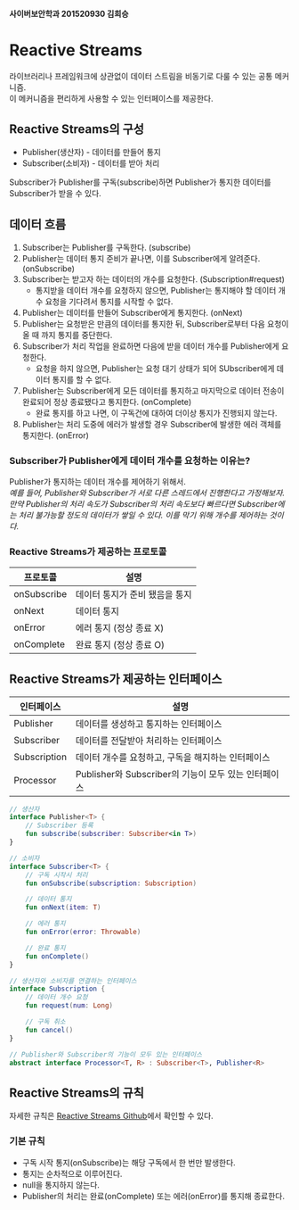 #### 사이버보안학과 201520930 김희승
# Reactive Streams

라이브러리나 프레임워크에 상관없이 데이터 스트림을 비동기로 다룰 수 있는 공통 메커니즘. </br>
이 메커니즘을 편리하게 사용할 수 있는 인터페이스를 제공한다.

## Reactive Streams의 구성

* Publisher(생산자) - 데이터를 만들어 통지
* Subscriber(소비자) - 데이터를 받아 처리

Subscriber가 Publisher를 구독(subscribe)하면 Publisher가 통지한 데이터를 Subscriber가 받을 수 있다.

## 데이터 흐름

1. Subscriber는 Publisher를 구독한다. (subscribe)
2. Publisher는 데이터 통지 준비가 끝나면, 이를 Subscriber에게 알려준다. (onSubscribe)
3. Subscriber는 받고자 하는 데이터의 개수를 요청한다. (Subscription#request)
    * 통지받을 데이터 개수를 요청하지 않으면, Publisher는 통지해야 할 데이터 개수 요청을 기다려서 통지를 시작할 수 없다.
4. Publisher는 데이터를 만들어 Subscriber에게 통지한다. (onNext)
5. Publisher는 요청받은 만큼의 데이터를 통지한 뒤, Subscriber로부터 다음 요청이 올 때 까지 통지를 중단한다.
6. Subscriber가 처리 작업을 완료하면 다음에 받을 데이터 개수를 Publisher에게 요청한다.
    * 요청을 하지 않으면, Publisher는 요청 대기 상태가 되어 SUbscriber에게 데이터 통지를 할 수 없다.
7. Publisher는 Subscriber에게 모든 데이터를 통지하고 마지막으로 데이터 전송이 완료되어 정상 종료됐다고 통지한다. (onComplete)
    * 완료 통지를 하고 나면, 이 구독건에 대하여 더이상 통지가 진행되지 않는다.
8. Publisher는 처리 도중에 에러가 발생할 경우 Subscriber에 발생한 에러 객체를 통지한다. (onError)

### Subscriber가 Publisher에게 데이터 개수를 요청하는 이유는?

Publisher가 통지하는 데이터 개수를 제어하기 위해서. </br>
*예를 들어, Publisher와 Subscriber가 서로 다른 스레드에서 진행한다고 가정해보자. 만약 Publisher의 처리 속도가 Subscriber의 처리 속도보다 빠르다면 Subscriber에는 처리
불가능할 정도의 데이터가 쌓일 수 있다. 이를 막기 위해 개수를 제어하는 것이다.*

### Reactive Streams가 제공하는 프로토콜

| 프로토콜        | 설명                |
|-------------|-------------------|
| onSubscribe | 데이터 통지가 준비 됐음을 통지 |
| onNext      | 데이터 통지            |
| onError     | 에러 통지 (정상 종료 X)   |
| onComplete  | 완료 통지 (정상 종료 O)   |

## Reactive Streams가 제공하는 인터페이스

| 인터페이스        | 설명                                     |
|--------------|----------------------------------------|
| Publisher    | 데이터를 생성하고 통지하는 인터페이스                   |
| Subscriber   | 데이터를 전달받아 처리하는 인터페이스                   |
| Subscription | 데이터 개수를 요청하고, 구독을 해지하는 인터페이스           |
| Processor    | Publisher와 Subscriber의 기능이 모두 있는 인터페이스 |

```kotlin
// 생산자
interface Publisher<T> {
    // Subscriber 등록
    fun subscribe(subscriber: Subscriber<in T>)
}

// 소비자
interface Subscriber<T> {
    // 구독 시작시 처리
    fun onSubscribe(subscription: Subscription)

    // 데이터 통지
    fun onNext(item: T)

    // 에러 통지
    fun onError(error: Throwable)

    // 완료 통지
    fun onComplete()
}

// 생산자와 소비자를 연결하는 인터페이스
interface Subscription {
    // 데이터 개수 요청
    fun request(num: Long)

    // 구독 취소
    fun cancel()
}

// Publisher와 Subscriber의 기능이 모두 있는 인터페이스
abstract interface Processor<T, R> : Subscriber<T>, Publisher<R>
```

## Reactive Streams의 규칙

자세한 규칙은 [Reactive Streams Github](https://github.com/reactive-streams/reactive-streams-jvm/blob/master/README.md)에서 확인할
수 있다.

### 기본 규칙

* 구독 시작 통지(onSubscribe)는 해당 구독에서 한 번만 발생한다.
* 통지는 순차적으로 이루어진다.
* null을 통지하지 않는다.
* Publisher의 처리는 완료(onComplete) 또는 에러(onError)를 통지해 종료한다.